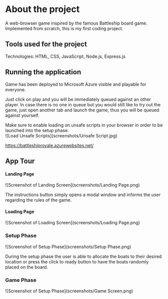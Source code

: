 # About the project
A web-browser game inspired by the famous Battleship board game. 
Implemented from scratch, this is my first coding project.

## Tools used for the project 
Technologies: HTML, CSS, JavaScript, Node.js, Express.js 

## Running the application
Game has been deployed to Microsoft Azure visible and playable for everyone.

Just click on play and you will be immediately queued against an other player. In case there is no one in queue
but you would still like to try out the game, just open another tab and launch the game,
thus you will be queued against yourself.

Make sure to enable loading on unsafe scripts in your browser in order to be launched into the setup phase.  
![Load Unsafe Scripts](screenshots/Unsafe Script.jpg)

https://battleshiproyale.azurewebsites.net/

## App Tour
#### Landing Page
![Screenshot of Landing Screen](screenshots/Landing Page.png)

The instructions button simply opens a modal window and informs the user regarding the rules of the game.

#### Loading Page   
![Screenshot of Loading Screen](screenshots/Loading Page.png)


### Setup Phase
![Screenshot of Setup Phase](screenshots/Setup Phase.png) 

During the setup phase the user is able to allocate the boats to their desired location or 
press the click to ready button to have the boats randomly placed on the board.

### Game Phase
![Screenshot of Setup Phase](screenshots/Game Screen.png)
